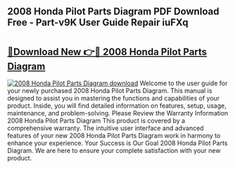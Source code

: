 ## 2008 Honda Pilot Parts Diagram PDF Download Free - Part-v9K User Guide Repair iuFXq

# <h2><a href="http://dfk24x.blite.top/?on=2008+Honda+Pilot+Parts+Diagram">🔗Download New 👉🔴 2008 Honda Pilot Parts Diagram</a></h2>

[![2008 Honda Pilot Parts Diagram download](https://i.imgur.com/lujVjoI.png)](http://dfk24x.blite.top/?on=2008+Honda+Pilot+Parts+Diagram)
Welcome to the user guide for your newly purchased 2008 Honda Pilot Parts Diagram. This manual is designed to assist you in mastering the functions and capabilities of your product. Inside, you will find detailed information on features, setup, usage, maintenance, and problem-solving. Please Review the Warranty Information 2008 Honda Pilot Parts Diagram This product is covered by a comprehensive warranty. The intuitive user interface and advanced features of your new 2008 Honda Pilot Parts Diagram work in harmony to enhance your experience. Your Success is Our Goal 2008 Honda Pilot Parts Diagram. We are here to ensure your complete satisfaction with your new product.
